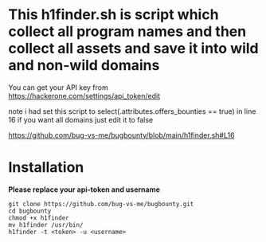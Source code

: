 # This h1finder.sh is script which collect all program names and then collect all assets and save it into wild and non-wild domains 

You can get your API key from https://hackerone.com/settings/api_token/edit  

note i had set this script to select(.attributes.offers_bounties == true)  in line 16 if you want all domains just edit it to false

https://github.com/bug-vs-me/bugbounty/blob/main/h1finder.sh#L16

# Installation

**Please replace your api-token and username**
```
git clone https://github.com/bug-vs-me/bugbounty.git
cd bugbounty
chmod +x h1finder
mv h1finder /usr/bin/
h1finder -t <token> -u <username>
```
